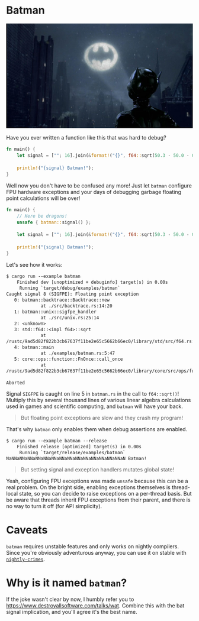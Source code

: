 # Batman

![Bat signal appears in the sky over Catwoman from the 1989 Batman film](./img/batsignal.jpg)

Have you ever written a function like this that was hard to debug?

```rust
fn main() {
    let signal = [""; 16].join(&format!("{}", f64::sqrt(50.3 - 50.0 - 0.3)));

    println!("{signal} Batman!");
}
```

Well now you don't have to be confused any more! Just let `batman` configure FPU hardware exceptions and your days of debugging garbage floating point calculations will be over!

```rust
fn main() {
    // Here be dragons!
    unsafe { batman::signal() };

    let signal = [""; 16].join(&format!("{}", f64::sqrt(50.3 - 50.0 - 0.3)));

    println!("{signal} Batman!");
}
```

Let's see how it works:

```
$ cargo run --example batman
    Finished dev [unoptimized + debuginfo] target(s) in 0.00s
     Running `target/debug/examples/batman`
Caught signal 8 (SIGFPE): Floating point exception
   0: batman::backtrace::Backtrace::new
             at ./src/backtrace.rs:14:20
   1: batman::unix::sigfpe_handler
             at ./src/unix.rs:25:14
   2: <unknown>
   3: std::f64::<impl f64>::sqrt
             at /rustc/9ad5d82f822b3cb67637f11be2e65c5662b66ec0/library/std/src/f64.rs:345
   4: batman::main
             at ./examples/batman.rs:5:47
   5: core::ops::function::FnOnce::call_once
             at /rustc/9ad5d82f822b3cb67637f11be2e65c5662b66ec0/library/core/src/ops/function.rs:227:5

Aborted
```

Signal `SIGFPE` is caught on line 5 in `batman.rs` in the call to `f64::sqrt()`! Multiply this by several thousand lines of various linear algebra calculations used in games and scientific computing, and `batman` will have your back.

> But floating point exceptions are slow and they crash my program!

That's why `batman` only enables them when debug assertions are enabled.

```
$ cargo run --example batman --release
    Finished release [optimized] target(s) in 0.00s
     Running `target/release/examples/batman`
NaNNaNNaNNaNNaNNaNNaNNaNNaNNaNNaNNaNNaNNaNNaN Batman!
```

> But setting signal and exception handlers mutates global state!

Yeah, configuring FPU exceptions was made `unsafe` because this can be a real problem. On the bright side, enabling exceptions themselves is thread-local state, so you can decide to raise exceptions on a per-thread basis. But be aware that threads inherit FPU exceptions from their parent, and there is no way to turn it off (for API simplicity).

# Caveats

`batman` requires unstable features and only works on nightly compilers. Since you're obviously adventurous anyway, you can use it on stable with [`nightly-crimes`](https://crates.io/crates/nightly-crimes).

# Why is it named `batman`?

If the joke wasn't clear by now, I humbly refer you to https://www.destroyallsoftware.com/talks/wat. Combine this with the bat signal implication, and you'll agree it's the best name.
